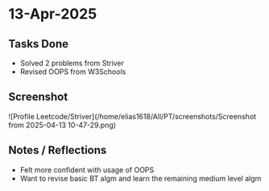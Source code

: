 # 13-Apr-2025

## Tasks Done
- Solved 2 problems from Striver
- Revised OOPS from W3Schools

## Screenshot
![Profile Leetcode/Striver](/home/elias1618/All/PT/screenshots/Screenshot from 2025-04-13 10-47-29.png)

## Notes / Reflections
- Felt more confident with usage of OOPS
- Want to revise basic BT algm and learn the remaining medium level algm

